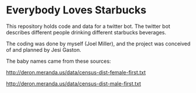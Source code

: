 Everybody Loves Starbucks
======

This repository holds code and data for a twitter bot. The twitter bot describes different people drinking different starbucks beverages.

The coding was done by myself (Joel Miller), and the project was conceived of and planned by Jesi Gaston.

The baby names came from these sources:

http://deron.meranda.us/data/census-dist-female-first.txt

http://deron.meranda.us/data/census-dist-male-first.txt

